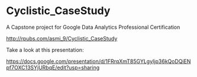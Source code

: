 # Cyclistic_CaseStudy
A Capstone project for Google Data Analytics Professional Certification

http://rpubs.com/asmi_9/Cyclistic_CaseStudy


Take a look at this presentation:

https://docs.google.com/presentation/d/1FRrqXmT85GYLgyIjp36kQoDQiENpf7OXC13SYjURbqE/edit?usp=sharing
